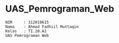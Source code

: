 # UAS_Pemrograman_Web
```
NIM     : 312010615
Nama    : Ahmad Fadhiil Muttaqin
Kelas   : TI.20.A1
UAS Pemrograman Web
```


